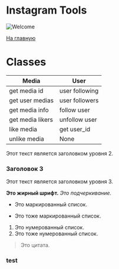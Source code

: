# Instagram Tools

![Welcome](https://i.pinimg.com/originals/06/80/81/068081ee5b913a47003a64f7233825fe.gif)

[На главную](/#test)


# Classes
| Media | User |
|----------|----------|
| get media id | user following |
| get user medias | user followers |
| get media info | follow user |
| get media likers | unfollow user |
| like media | get user_id |
| unlike media | None |


Этот текст является заголовком уровня 2.

### Заголовок 3

Этот текст является заголовком уровня 3.

**Это жирный шрифт.**
_Это подчеркивание._

- Это маркированный список.
* Это тоже маркированный список.

1. Это нумерованный список.
2. Это тоже нумерованный список.

> Это цитата.


### test
